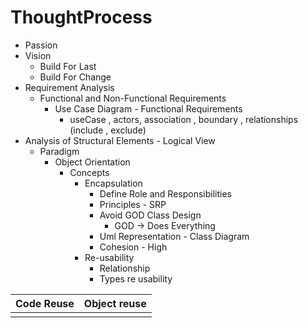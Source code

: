 # ThoughtProcess

- Passion
- Vision 
	- Build For Last
	- Build For Change
- Requirement Analysis
	- Functional and Non-Functional Requirements
		- Use Case Diagram - Functional Requirements
			- useCase , actors, association , boundary , relationships (include , exclude)
- Analysis of Structural Elements - Logical View
	- Paradigm
		- Object Orientation 
			- Concepts
				- Encapsulation
					- Define Role and Responsibilities
					- Principles - SRP
					- Avoid GOD Class Design
						- GOD -> Does Everything
					- Uml Representation - Class Diagram
					- Cohesion - High
				 - Re-usability
					 - Relationship
					 - Types re usability
				   
| Code Reuse | Object reuse  |
|--|--|
|  |  |

					
					
		 
		  
 
<!--stackedit_data:
eyJoaXN0b3J5IjpbNjE5NDA3MDQ4LC0yMzA2NTQxXX0=
-->